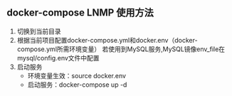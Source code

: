 ## docker-compose LNMP 使用方法

1. 切换到当前目录
2. 根据当前项目配置docker-compose.yml和docker.env（docker-compose.yml所需环境变量）
   若使用到MySQL服务,MySQL镜像env_file在mysql/config.env文件中配置
3. 启动服务
   - 环境变量生效：source docker.env
   - 启动服务：docker-compose up -d

